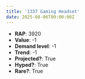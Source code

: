 ```yaml
---
title: '1337 Gaming Headset'
date: 2025-08-06T00:00:00Z
---
```

- **RAP**: 3920
- **Value**: -1
- **Demand level**: -1
- **Trend**: -1
- **Projected?**: True
- **Hyped?**: True
- **Rare?**: True
